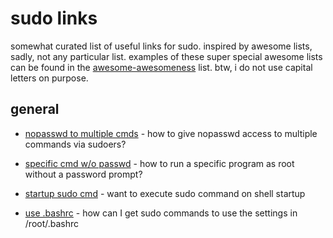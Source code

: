 # sudo links

somewhat curated list of useful links for sudo. inspired by awesome lists, sadly, not any particular list. examples of these super special awesome lists can be found in the [awesome-awesomeness](https://github.com/bayandin/awesome-awesomeness) list. btw, i do not use capital letters on purpose.

## general

* [nopasswd to multiple cmds](https://askubuntu.com/questions/246455/how-to-give-nopasswd-access-to-multiple-commands-via-sudoers) - how to give nopasswd access to multiple commands via sudoers?

* [specific cmd w/o passwd](https://unix.stackexchange.com/questions/18830/how-to-run-a-specific-program-as-root-without-a-password-prompt) - how to run a specific program as root without a password prompt?

* [startup sudo cmd](https://askubuntu.com/questions/216804/want-to-execute-sudo-command-on-shell-startup) - want to execute sudo command on shell startup

* [use .bashrc](https://unix.stackexchange.com/questions/363462/how-can-i-get-sudo-commands-to-use-the-settings-in-root-bashrc) - how can I get sudo commands to use the settings in /root/.bashrc
